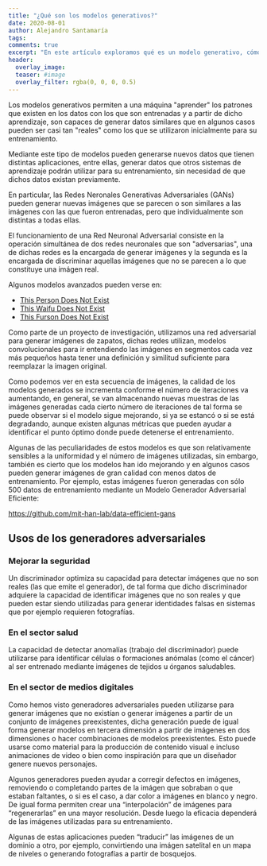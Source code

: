 ```yaml
---
title: "¿Qué son los modelos generativos?"
date: 2020-08-01
author: Alejandro Santamaría
tags:
comments: true
excerpt: "En este artículo exploramos qué es un modelo generativo, cómo te pueden servir y el estado del arte en este campo."
header:
  overlay_image:
  teaser: #image
  overlay_filter: rgba(0, 0, 0, 0.5)
---
```


Los modelos generativos permiten a una máquina "aprender" los patrones que existen en los datos con los que son entrenadas y a partir de dicho aprendizaje, son capaces de generar datos similares que en algunos casos pueden ser casi tan "reales" como los que se utilizaron inicialmente para su entrenamiento.

Mediante este tipo de modelos pueden generarse nuevos datos que tienen distintas aplicaciones, entre ellas, generar datos que otros sistemas de aprendizaje podrán utilizar para su entrenamiento, sin necesidad de que dichos datos existan previamente.

En particular, las Redes Neronales Generativas Adversariales (GANs) pueden generar nuevas imágenes que se parecen o son similares a las imágenes con las que fueron entrenadas, pero que individualmente son distintas a todas ellas. 

El funcionamiento de una Red Neuronal Adversarial consiste en la operación simultánea de dos redes neuronales que son "adversarias", una de dichas redes es la encargada de generar imágenes y la segunda es la encargada de discriminar aquellas imágenes que no se parecen a lo que constituye una imágen real. 

Algunos modelos avanzados pueden verse en:

* [This Person Does Not Exist](https://thispersondoesnotexist.com/)
* [This Waifu Does Not Exist](https://www.thiswaifudoesnotexist.net/)
* [This Furson Does Not Exist](https://thisfursonadoesnotexist.com/)

Como parte de un proyecto de investigación, utilizamos una red adversarial para generar imágenes de zapatos, dichas redes utilizan, modelos convolucionales para ir entendiendo las imágenes en segmentos cada vez más pequeños hasta tener una definición y similitud suficiente para reemplazar la imagen original.

Como podemos ver en esta secuencia de imágenes, la calidad de los modelos generados se incrementa conforme el número de iteraciones va aumentando, en general, se van almacenando nuevas muestras de las imágenes generadas cada cierto número de iteraciones de tal forma se puede observar si el modelo sigue mejorando, si ya se estancó o si se está degradando, aunque existen algunas métricas que pueden ayudar a identificar el punto óptimo donde puede detenerse el entrenamiento.

Algunas de las peculiaridades de estos modelos es que son relativamente sensibles a la uniformidad y el número de imágenes utilizadas, sin embargo, también es cierto que los modelos han ido mejorando y en algunos casos pueden generar imágenes de gran calidad con menos datos de entrenamiento. Por ejemplo, estas imágenes fueron generadas con sólo 500 datos de entrenamiento mediante un Modelo Generador Adversarial Eficiente:

https://github.com/mit-han-lab/data-efficient-gans

## Usos de los generadores adversariales

### Mejorar la seguridad

Un discriminador optimiza su capacidad para detectar imágenes que no son reales (las que emite el generador), de tal forma que dicho discriminador adquiere la capacidad de identificar imágenes que no son reales y que pueden estar siendo utilizadas para generar identidades falsas en sistemas que por ejemplo requieren fotografías. 

### En el sector salud

La capacidad de detectar anomalías (trabajo del discriminador) puede utilizarse para identificar células o formaciones anómalas (como el cáncer) al ser entrenado mediante imágenes de tejidos u órganos saludables.

### En el sector de medios digitales

Como hemos visto generadores adversariales pueden utilizarse para generar imágenes que no existían o generar imágenes a partir de un conjunto de imágenes preexistentes, dicha generación puede de igual forma generar modelos en tercera dimensión a partir de imágenes en dos dimensiones o hacer combinaciones de modelos preexistentes. Esto puede usarse como material para la producción de contenido visual e incluso animaciones de video o bien como inspiración para que un diseñador genere nuevos personajes.

Algunos generadores pueden ayudar a corregir defectos en imágenes, removiendo o completando partes de la imágen que sobraban o que estaban faltantes, o si es el caso, a dar color a imágenes en blanco y negro. De igual forma permiten crear una “interpolación” de imágenes para “regenerarlas” en una mayor resolución. Desde luego la eficacia dependerá de las imágenes utilizadas para su entrenamiento.

Algunas de estas aplicaciones pueden “traducir” las imágenes de un dominio a otro, por ejemplo, convirtiendo una imágen satelital en un mapa de niveles o generando fotografías a partir de bosquejos.
